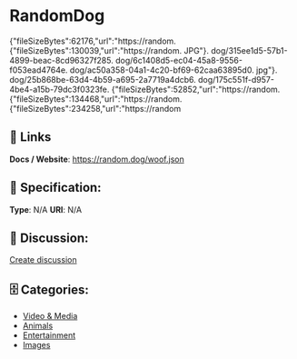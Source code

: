 # RandomDog


{"fileSizeBytes":62176,"url":"https://random. {"fileSizeBytes":130039,"url":"https://random. JPG"}. dog/315ee1d5-57b1-4899-beac-8cd96327f285. dog/6c1408d5-ec04-45a8-9556-f053ead4764e. dog/ac50a358-04a1-4c20-bf69-62caa63895d0. jpg"}. dog/25b868be-63d4-4b59-a695-2a7719a4dcb6. dog/175c551f-d957-4be4-a15b-79dc3f0323fe.  {"fileSizeBytes":52852,"url":"https://random.  {"fileSizeBytes":134468,"url":"https://random. {"fileSizeBytes":234258,"url":"https://random

##  🔗 Links
**Docs / Website**: https://random.dog/woof.json

## 🧬 Specification:
**Type**: N/A
**URI**: N/A

## 💬 Discussion:
[Create discussion](https://github.com/apis-list/apis-list/discussions/new)

## 🗄️ Categories:
- [Video & Media](https://github.com/apis-list/apis-list#video--media)
- [Animals](https://github.com/apis-list/apis-list#animals)
- [Entertainment](https://github.com/apis-list/apis-list#entertainment)
- [Images](https://github.com/apis-list/apis-list#images)



